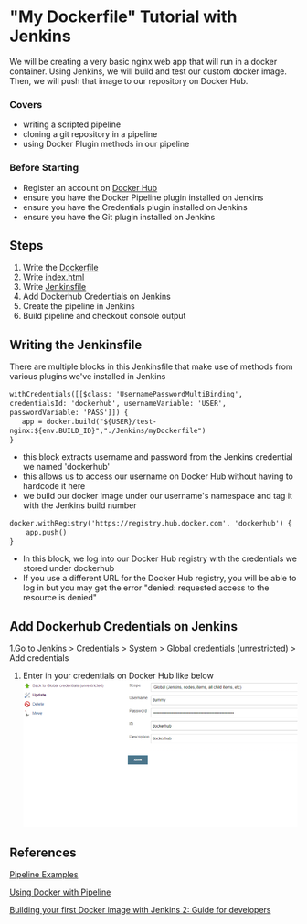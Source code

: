 # "My Dockerfile" Tutorial with Jenkins
We will be creating a very basic nginx web app that will run in a docker container. Using Jenkins, we will build and test our custom docker image. Then, we will push that image to our repository on Docker Hub. 

### Covers
  * writing a scripted pipeline
  * cloning a git repository in a pipeline
  * using Docker Plugin methods in our pipeline
  
### Before Starting
  * Register an account on [Docker Hub](https://https://hub.docker.com/)
  * ensure you have the Docker Pipeline plugin installed on Jenkins
  * ensure you have the Credentials plugin installed on Jenkins
  * ensure you have the Git plugin installed on Jenkins
## Steps
  1. Write the [Dockerfile](/Jenkins/myDockerfile/Dockerfile)
  1. Write [index.html](/Jenkins/myDockerfile/index.html)
  1. Write [Jenkinsfile](/Jenkins/myDockerfile/Jenkinsfile)
  1. Add Dockerhub Credentials on Jenkins
  1. Create the pipeline in Jenkins
  1. Build pipeline and checkout console output

## Writing the Jenkinsfile
There are multiple blocks in this Jenkinsfile that make use of methods from various plugins we've installed in Jenkins
```
withCredentials([[$class: 'UsernamePasswordMultiBinding', credentialsId: 'dockerhub', usernameVariable: 'USER', passwordVariable: 'PASS']]) {
   app = docker.build("${USER}/test-nginx:${env.BUILD_ID}","./Jenkins/myDockerfile")
}
```
  * this block extracts username and password from the Jenkins credential we named 'dockerhub'
  * this allows us to access our username on Docker Hub without having to hardcode it here
  * we build our docker image under our username's namespace and tag it with the Jenkins build number
  
```
docker.withRegistry('https://registry.hub.docker.com', 'dockerhub') {
    app.push()
}
```
  * In this block, we log into our Docker Hub registry with the credentials we stored under dockerhub
  * If you use a different URL for the Docker Hub registry, you will be able to log in but you may get the error "denied: requested access to the resource is denied"

## Add Dockerhub Credentials on Jenkins
  1.Go to Jenkins > Credentials > System > Global credentials (unrestricted) > Add credentials
  1. Enter in your credentials on Docker Hub like below
![Docker Hub Credentials](/Jenkins/myDockerfile/dockerhubcredentials.PNG)


## References
[Pipeline Examples](https://jenkins.io/doc/pipeline/examples/)

[Using Docker with Pipeline](https://jenkins.io/doc/book/pipeline/docker/)

[Building your first Docker image with Jenkins 2: Guide for developers](https://getintodevops.com/blog/building-your-first-docker-image-with-jenkins-2-guide-for-developers)

